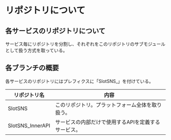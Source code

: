 # リポジトリについて

## 各サービスのリポジトリについて

サービス毎にリポジトリを分割し、それぞれをこのリポジトリのサブモジュールとして扱う方式を取っている。  

## 各ブランチの概要

各サービスのリポジトリにはプレフィクスに「SlotSNS_」を付けている。  

|リポジトリ名|内容|
|---|---|
|SlotSNS|このリポジトリ。プラットフォーム全体を取り扱う。|
|SlotSNS_InnerAPI|サービスの内部だけで使用するAPIを定義するサービス。|
